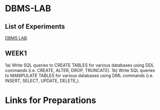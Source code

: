 # DBMS-LAB
## List of Experiments
[DBMS LAB](DBMS_LAB_SYLLABUS.pdf).
## WEEK1
1a) Write SQL queries to CREATE TABLES for various databases using DDL commands (i.e. CREATE, ALTER, DROP, TRUNCATE).
1b) Write SQL queries to MANIPULATE TABLES for various databases using DML commands (i.e. INSERT, SELECT, UPDATE, DELETE,).

# Links for Preparations
